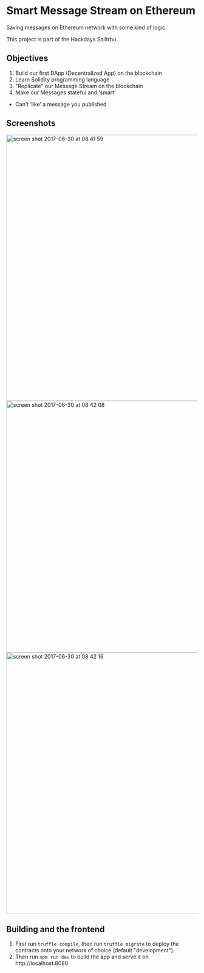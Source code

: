 # Smart Message Stream on Ethereum

Saving messages on Ethereum network with some kind of logic.

This project is part of the Hackdays Sailtrhu.

## Objectives

1. Build our first DApp (Decentralized App) on the blockchain
2. Learn Solidity programming language
3. "Replicate" our Message Stream on the blockchain
4. Make our Messages stateful and ‘smart’
  - Can’t ‘like’ a message you published
  
## Screenshots

<img width="700" alt="screen shot 2017-06-30 at 08 41 59" src="https://user-images.githubusercontent.com/1987013/27709447-3fad13bc-5d70-11e7-8d5a-4aadcf801eb6.png">

<img width="662" alt="screen shot 2017-06-30 at 08 42 08" src="https://user-images.githubusercontent.com/1987013/27709450-42d5a8ce-5d70-11e7-82d2-441dd29127e4.png">

<img width="687" alt="screen shot 2017-06-30 at 08 42 16" src="https://user-images.githubusercontent.com/1987013/27709453-44949670-5d70-11e7-8313-be6e11874939.png">

## Building and the frontend

1. First run `truffle compile`, then run `truffle migrate` to deploy the contracts onto your network of choice (default "development").
1. Then run `npm run dev` to build the app and serve it on http://localhost:8080

